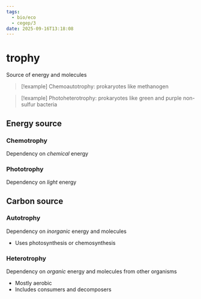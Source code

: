 ```yaml
---
tags:
  - bio/eco
  - cegep/3
date: 2025-09-16T13:18:08
---
```


# trophy

Source of energy and molecules

> [!example] Chemoautotrophy: prokaryotes like methanogen

> [!example] Photoheterotrophy: prokaryotes like green and purple non-sulfur bacteria

## Energy source

### Chemotrophy

Dependency on *chemical* energy

### Phototrophy

Dependency on *light* energy

## Carbon source

### Autotrophy

Dependency on *inorganic* energy and molecules

- Uses photosynthesis or chemosynthesis

### Heterotrophy

Dependency on *organic* energy and molecules from other organisms

- Mostly aerobic
- Includes consumers and decomposers